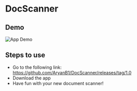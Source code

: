# DocScanner
## Demo
![App Demo](./demo.gif)
## Steps to use
- Go to the following link: https://github.com/AryanB1/DocScanner/releases/tag/1.0
- Download the app
- Have fun with your new document scanner!
